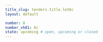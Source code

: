 ```yaml
---
title_slug: tenders.title.lot6c
layout: default

number: 8
number_vh81: 6c
state: upcoming # open, upcoming or closed
---
```

